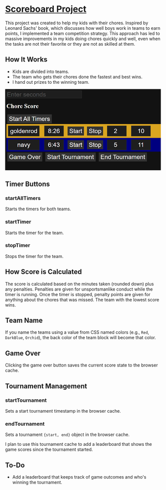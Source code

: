 # [Scoreboard Project](https://bcwalnja.github.io/chorescore/)

This project was created to help my kids with their chores. Inspired by Leonard Sachs' book, which discusses how well boys work in teams to earn points, I implemented a team competition strategy. This approach has led to massive improvements in my kids doing chores quickly and well, even when the tasks are not their favorite or they are not as skilled at them.

## How It Works

- Kids are divided into teams.
- The team who gets their chores done the fastest and best wins.
- I hand out prizes to the winning team.

![Scoreboard Screenshot](screenshot.png)

## Timer Buttons

### startAllTimers
Starts the timers for both teams.

### startTimer
Starts the timer for the team.

### stopTimer
Stops the timer for the team.

## How Score is Calculated
The score is calculated based on the minutes taken (rounded down) plus any penalties. Penalties are given for unsportsmanlike conduct while the timer is running. Once the timer is stopped, penalty points are given for anything about the chores that was missed. The team with the lowest score wins.

## Team Name
If you name the teams using a value from CSS named colors (e.g., `Red`, `DarkBlue`, `Orchid`), the back color of the team block will become that color.

## Game Over
Clicking the game over button saves the current score state to the browser cache.

## Tournament Management

### startTournament
Sets a start tournament timestamp in the browser cache.

### endTournament
Sets a tournament `{start, end}` object in the browser cache.

I plan to use this tournament cache to add a leaderboard that shows the game scores since the tournament started.

## To-Do

- Add a leaderboard that keeps track of game outcomes and who's winning the tournament.